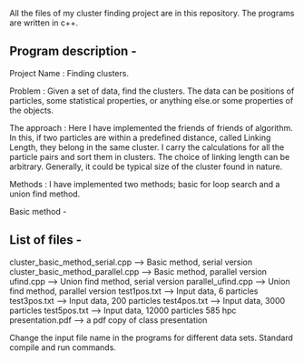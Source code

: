 All the files of my cluster finding project are in this repository. The programs are written in c++.

Program description -
-----------------------

Project Name : Finding clusters.

Problem : Given a set of data, find the clusters. The data can be positions of particles, some statistical properties, or anything else.or some properties of the objects.

The approach : Here I have implemented the friends of friends of algorithm. In this, if two particles are within a predefined distance, called Linking Length, they belong in the same cluster. I carry the calculations for all the particle pairs and sort them in clusters. The choice of linking length can be arbitrary. Generally, it could be typical size of the cluster found in nature.

Methods : I have implemented two methods; basic for loop search and a union find method.

Basic method - 


List of files - 
----------------------
cluster_basic_method_serial.cpp --> Basic method, serial version
cluster_basic_method_parallel.cpp --> Basic method, parallel version
ufind.cpp --> Union find method, serial version
parallel_ufind.cpp --> Union find method, parallel version
test1pos.txt --> Input data, 6 particles
test3pos.txt --> Input data, 200 particles
test4pos.txt --> Input data, 3000 particles
test5pos.txt --> Input data, 12000 particles
585 hpc presentation.pdf --> a pdf copy of class presentation

Change the input file name in the  programs for different data sets.
Standard compile and run commands.
